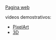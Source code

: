 [Pagina web](https://leo-spj.github.io/pixel-art-app/)

videos demostrativos:
- [PixelArt](https://x.com/Leo_Spj/status/1830379195832185065)
- [3D](https://x.com/Leo_Spj/status/1833777782746128690)